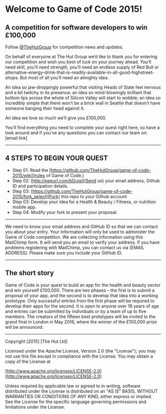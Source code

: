 # Welcome to Game of Code 2015!
## A competition for software developers to win £100,000

Follow [@TheHutGroup](https://twitter.com/TheHutGroup) for competition news and updates.

On behalf of everyone at The Hut Group we’d like to thank you for entering our competition and wish you best of luck on your journey ahead. You’ll need skill, you’ll need strength, you’ll need an endless supply of Red Bull or alternative-energy-drink-that-is-readily-available-in-all-good-highstreet-shops. But most of all you’ll need an almighty idea.

An idea so jaw-droppingly powerful that visiting Heads of State feel nervous and a bit twitchy in its presence; an idea so mind-blowingly brilliant that bottom lips across the whole of Silicon Valley will start to wobble; an idea so incredibly simple that there won’t be a brick wall in Seattle that doesn’t have someone banging their head against it.

An idea we love so much we’ll give you £100,000.

You’ll find everything you need to complete your quest right here, so have a look around and if you’ve any questions you can contact our team on: [email link]

---

## 4 STEPS TO BEGIN YOUR QUEST

* Step 01: Read the [https://github.com/TheHutGroup/game-of-code-2015/wiki](rules of Game of Code.)
* Step 02: [http://eepurl.com/bDujqj](Send us) your email address, Github ID and participation details.
* Step 03: [https://github.com/TheHutGroup/game-of-code-2015/fork_select](Fork) this repo to your Github account 
* Step 03: Develop your idea for a Health & Beauty / Fitness, or nutrition mobile app.
* Step 04: Modify your fork to present your proposal.

---

We need to know your email address and GitHub ID so that we can contact you about your entry. Your information will only be used to administer the Game of Code competition. We are collecting information using this MailChimp form. It will send you an email to verify your address. If you have problems registering with MailChimp, you can contact us via [EMAIL ADDRESS]. Please make sure you include your GitHub ID.

---

## The short story

Game of Code is your quest to build an app for the health and beauty sector and win yourself £100,000. There are two phases – the first is to submit a proposal of your app, and the second is to develop that idea into a working prototype. Only successful entries from the first phase will be required to develop their apps for the second. It is open to anyone over 18 years of age and entries can be submitted by individuals or by a team of up to five members. The creators of the fifteen best prototypes will be invited to the grand final in London in May 2016, where the winner of the £100,000 prize will be announced.

---
Copyright [2015] [The Hut Ltd]

Licensed under the Apache License, Version 2.0 (the "License");
you may not use this file except in compliance with the License.
You may obtain a copy of the License at

[http://www.apache.org/licenses/LICENSE-2.0](http://www.apache.org/licenses/LICENSE-2.0)

Unless required by applicable law or agreed to in writing, software
distributed under the License is distributed on an "AS IS" BASIS,
WITHOUT WARRANTIES OR CONDITIONS OF ANY KIND, either express or implied.
See the License for the specific language governing permissions and
limitations under the License.
